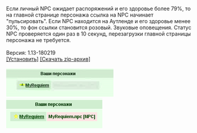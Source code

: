 Если личный NPC ожидает распоряжений и его здоровье более 79%, то на главной странице персонажа ссылка на NPC начинает "пульсировать". Если NPC находится на Аутленде и его здоровье менее 30%, то фон ссылки становится розовый. Звуковые оповещения. Статус NPC проверяется один раз в 10 секунд, перезагрузки главной страницы персонажа не требуется.
<br>
<br>
Версия: 1.13-180219
<br>
[[Установить]](https://raw.githubusercontent.com/MyRequiem/comfortablePlayingInGW/master/separatedScripts/PersonalNPCNotifications/personalNPCNotifications.user.js) [[Скачать zip-архив]](https://raw.githubusercontent.com/MyRequiem/comfortablePlayingInGW/master/separatedScripts/PersonalNPCNotifications/personalNPCNotifications.user.js.zip)
<br>
<br>
![PersonalNPCNotifications](https://raw.githubusercontent.com/MyRequiem/comfortablePlayingInGW/master/imgs/PersonalNPCNotifications/screen1.gif)
<br>
![PersonalNPCNotifications](https://raw.githubusercontent.com/MyRequiem/comfortablePlayingInGW/master/imgs/PersonalNPCNotifications/screen2.png)
<br>
